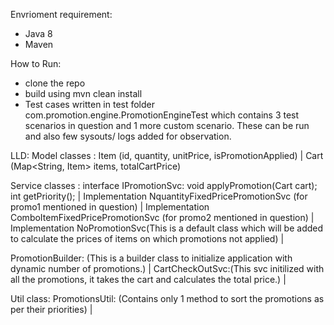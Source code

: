 Envrioment requirement:
- Java 8
- Maven

How to Run:
- clone the repo
- build using mvn clean install
- Test cases written in test folder com.promotion.engine.PromotionEngineTest which contains 3 test scenarios in question and 1 more custom scenario.
  These can be run and also few sysouts/ logs added for observation.


LLD:
Model classes : 
  Item (id, quantity, unitPrice, isPromotionApplied) |
  Cart (Map<String, Item> items, totalCartPrice)
  
Service classes :
  interface IPromotionSvc:
	     void applyPromotion(Cart cart);
	     int getPriority(); |
    Implementation NquantityFixedPricePromotionSvc (for promo1 mentioned in question) |
    Implementation ComboItemFixedPricePromotionSvc (for promo2 mentioned in question) |  
    Implementation NoPromotionSvc(This is a default class which will be added to calculate the prices of items on which promotions not applied) |
  
  PromotionBuilder: (This is a builder class to initialize application with dynamic number of promotions.) |
  CartCheckOutSvc:(This svc initilized with all the promotions, it takes the cart and calculates the total price.) |

Util class:
  PromotionsUtil: (Contains only 1 method to sort the promotions as per their priorities) |
  

  
